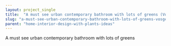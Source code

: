 ```yaml
---
layout: project_single
title:  "A must see urban contemporary bathroom with lots of greens (Vosgesparis)"
slug: "a-must-see-urban-contemporary-bathroom-with-lots-of-greens-vosgesparis"
parent: "home-interior-design-with-plants-ideas"
---
```

A must see urban contemporary bathroom with lots of greens